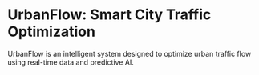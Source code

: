 # UrbanFlow: Smart City Traffic Optimization
UrbanFlow is an intelligent system designed to optimize urban traffic flow using real-time data and predictive AI.
